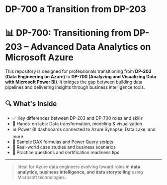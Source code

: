 # DP-700 a Transition from DP-203

# 📊 DP-700: Transitioning from DP-203 – Advanced Data Analytics on Microsoft Azure

This repository is designed for professionals transitioning from **DP-203 (Data Engineering on Azure)** to **DP-700 (Analyzing and Visualizing Data with Microsoft Power BI)**. It bridges the gap between building data pipelines and delivering insights through business intelligence tools.

## 🔍 What's Inside

- ✅ Key differences between DP-203 and DP-700 roles and skills
- 📁 Hands-on labs: Data transformation, modeling & visualization
- 📊 Power BI dashboards connected to Azure Synapse, Data Lake, and more
- 🧮 Sample DAX formulas and Power Query scripts
- 🧠 Real-world case studies and business scenarios
- 📝 Practice questions and certification readiness tips

---

> Ideal for Azure data engineers evolving toward roles in **data analytics, business intelligence, and data storytelling** using Microsoft technologies.
